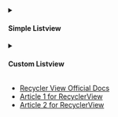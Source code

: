 <details><summary><h4> Simple Listview </h4></summary>

https://user-images.githubusercontent.com/94545831/222886776-f9f911b5-6018-4721-a824-3f5de8cfa43c.mp4

</details>

<details><summary><h4> Custom Listview </h4></summary>

https://user-images.githubusercontent.com/94545831/222939880-21bc9ea8-d5d0-49c1-a598-3767f5f13c46.mp4

</details>

- [Recycler View Official Docs](https://developer.android.com/develop/ui/views/layout/recyclerview)
- [Article 1 for RecyclerView](https://medium.com/androiddevelopers/getting-to-know-recyclerview-ea14f8514e6)
- [Article 2 for RecyclerView](https://medium.com/geekculture/everything-you-should-know-to-create-a-recyclerview-3defdb660a2f)
